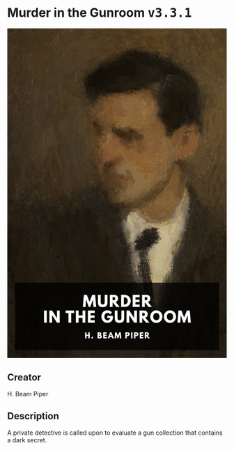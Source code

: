 
# Murder in the Gunroom <kbd>v3.3.1</kbd>

<center>
  <img src="./cover-1024.jpg"/>
</center>

## Creator
H. Beam Piper

## Description
A private detective is called upon to evaluate a gun collection that contains a dark secret.
